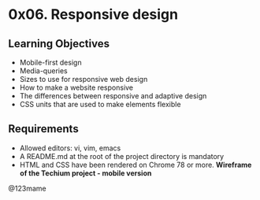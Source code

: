 # 0x06. Responsive design
## Learning Objectives

- Mobile-first design
- Media-queries
- Sizes to use for responsive web design
- How to make a website responsive
- The differences between responsive and adaptive design
- CSS units that are used to make elements flexible 

## Requirements

- Allowed editors: vi, vim, emacs
- A README.md at the root of the project directory is mandatory
- HTML and CSS have been rendered on Chrome 78 or more.
**Wireframe of the Techium project - mobile version**

@123mame
